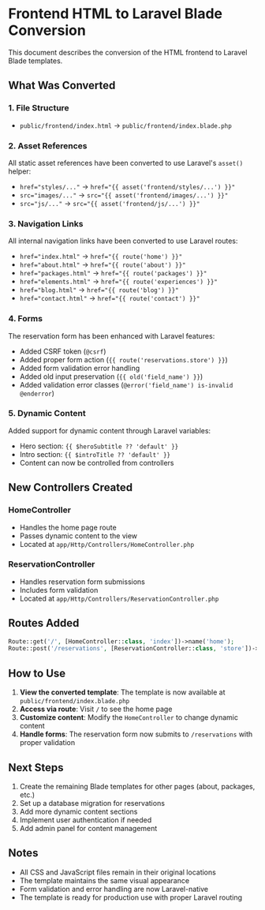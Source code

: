 # Frontend HTML to Laravel Blade Conversion

This document describes the conversion of the HTML frontend to Laravel Blade templates.

## What Was Converted

### 1. File Structure
- `public/frontend/index.html` → `public/frontend/index.blade.php`

### 2. Asset References
All static asset references have been converted to use Laravel's `asset()` helper:
- `href="styles/..."` → `href="{{ asset('frontend/styles/...') }}"`
- `src="images/..."` → `src="{{ asset('frontend/images/...') }}"`
- `src="js/..."` → `src="{{ asset('frontend/js/...') }}"`

### 3. Navigation Links
All internal navigation links have been converted to use Laravel routes:
- `href="index.html"` → `href="{{ route('home') }}"`
- `href="about.html"` → `href="{{ route('about') }}"`
- `href="packages.html"` → `href="{{ route('packages') }}"`
- `href="elements.html"` → `href="{{ route('experiences') }}"`
- `href="blog.html"` → `href="{{ route('blog') }}"`
- `href="contact.html"` → `href="{{ route('contact') }}"`

### 4. Forms
The reservation form has been enhanced with Laravel features:
- Added CSRF token (`@csrf`)
- Added proper form action (`{{ route('reservations.store') }}`)
- Added form validation error handling
- Added old input preservation (`{{ old('field_name') }}`)
- Added validation error classes (`@error('field_name') is-invalid @enderror`)

### 5. Dynamic Content
Added support for dynamic content through Laravel variables:
- Hero section: `{{ $heroSubtitle ?? 'default' }}`
- Intro section: `{{ $introTitle ?? 'default' }}`
- Content can now be controlled from controllers

## New Controllers Created

### HomeController
- Handles the home page route
- Passes dynamic content to the view
- Located at `app/Http/Controllers/HomeController.php`

### ReservationController
- Handles reservation form submissions
- Includes form validation
- Located at `app/Http/Controllers/ReservationController.php`

## Routes Added

```php
Route::get('/', [HomeController::class, 'index'])->name('home');
Route::post('/reservations', [ReservationController::class, 'store'])->name('reservations.store');
```

## How to Use

1. **View the converted template**: The template is now available at `public/frontend/index.blade.php`
2. **Access via route**: Visit `/` to see the home page
3. **Customize content**: Modify the `HomeController` to change dynamic content
4. **Handle forms**: The reservation form now submits to `/reservations` with proper validation

## Next Steps

1. Create the remaining Blade templates for other pages (about, packages, etc.)
2. Set up a database migration for reservations
3. Add more dynamic content sections
4. Implement user authentication if needed
5. Add admin panel for content management

## Notes

- All CSS and JavaScript files remain in their original locations
- The template maintains the same visual appearance
- Form validation and error handling are now Laravel-native
- The template is ready for production use with proper Laravel routing
